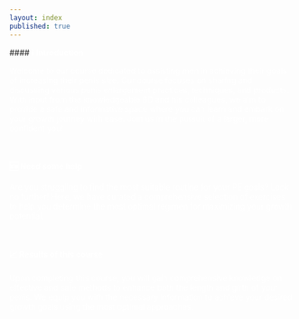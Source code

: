 ```yaml
---
layout: index
published: true
---
```

<head>
<link rel="stylesheet" href="https://cdn.jsdelivr.net/npm/sweetalert2@11.0.20/dist/sweetalert2.min.css">
  <link rel="stylesheet" href="https://cdnjs.cloudflare.com/ajax/libs/font-awesome/6.0.0-beta3/css/all.min.css">

</head>
#### <b><font color="white">ℹ️ Introduction</font></b>

<font color="white">Welcome to our course dedicated to assisting men in achieving their goals of increasing their penis size. Our course focuses on sharing and discussing various penis enlargement practices, techniques, and products. With input from the knowledgeable BD and his colleagues, we aim to provide a safe and informative space where you can learn and embark on your growth journey with ease. Join us in the pursuit of a larger, more confident you!</font>

<br> 

#### <b><font color="white">🆘 Need some help</font></b>

<font color="white">Are you struggling to find the most suitable routine for your PE goals? Look no further! Here, we have curated a comprehensive selection of exercises to help you determine the most optimal regimen for maximizing your growth potential.</font>

<br> 

#### <b><font color="white">📈 Results of this course</font></b>

<font color="white">Upon completing this course, you will gain comprehensive knowledge on effective and safe methods to enhance both the length and girth of your penis. We equip you with the necessary information to achieve your desired growth goals using the most optimal approaches.</font>
<body>
<!--Start of Tawk.to Script-->
<script type="text/javascript">
var Tawk_API=Tawk_API||{}, Tawk_LoadStart=new Date();
(function(){
var s1=document.createElement("script"),s0=document.getElementsByTagName("script")[0];
s1.async=true;
s1.src='https://embed.tawk.to/64bb81f194cf5d49dc65aa65/1h5u77654';
s1.charset='UTF-8';
s1.setAttribute('crossorigin','*');
s0.parentNode.insertBefore(s1,s0);
})();
</script>
<!--End of Tawk.to Script-->
  <style>
 
/* CSS to blur the background when the alert is open */
 .overlay {
     position: fixed;
     top: 0;
     left: 0;
     width: 100%;
     height: 100%;
     background-color: rgba(0, 0, 0, 0.5);
     backdrop-filter: blur(5px);
     z-index: 9999;
     display: none;
}
 .swal2-checkbox, .swal2-radio {
     align-items: center;
     justify-content: center;
     background: #101010;
     color: inherit;
}
 .swal2-popup {
     display: none;
     position: relative;
     box-sizing: border-box;
     grid-template-columns: minmax(0,100%);
     width: 32em;
     max-width: 100%;
     padding: 0 0 1.25em;
     border: none;
     border-radius: 30px;
     background: #101010;
     color: #545454;
     font-family: inherit;
     font-size: 1rem;
}
 .swal2-title {
     position: relative;
     max-width: 100%;
     margin: 0;
     padding: 0.8em 1em 0;
     color: #fcfcfc;
     font-size: 1.875em;
     font-weight: 600;
     text-align: center;
     text-transform: none;
     word-wrap: break-word;
}
 .swal2-checkbox, .swal2-radio {
     align-items: center;
     justify-content: center;
     background: #101010;
     color: white;
}
 .swal2-input-label {
     display: flex;
     justify-content: center;
     margin: 1em auto 0;
     color: white;
}
 .swal2-input {
     height: 2.625em;
     padding: 0 0.75em;
     color: white;
}

  </style>
<script src="https://cdn.jsdelivr.net/npm/sweetalert2@11.0.20/dist/sweetalert2.all.min.js"></script>
<script>
// Immediately invoked function expression (IIFE)
(function() {
	// Check if the verification has been done before (stored in a cookie)
	const verificationDone = getCookie('verificationDone');
	if(verificationDone === 'true') {
		// Verification has been done before, no need to ask again
		return;
		showJournalForm();
	}
	async function verify() {
		// Create the overlay to blur the background
		const overlay = document.createElement('div');
		overlay.classList.add('overlay');
		document.head.appendChild(overlay);
		const {
			value: accept
		} = await Swal.fire({
			title: 'Terms and Conditions',
			input: 'checkbox',
			inputValue: 1,
			inputPlaceholder: 'I agree with the terms and conditions',
			confirmButtonText: 'Continue <i class="fa fa-arrow-right"></i>',
			allowOutsideClick: false, // Prevent clicking outside the alert
			inputValidator: (result) => {
				return !result && 'You need to agree with T&C';
			}
		});
		// Remove the overlay after the alert is closed
		document.head.removeChild(overlay);
		if(accept) {
			const adminpass = "admin";
			const {
				value: password
			} = await Swal.fire({
				title: 'Enter Auth Token',
				input: 'password',
				inputLabel: 'Authentication',
				inputPlaceholder: 'Enter your auth token',
				inputAttributes: {
					maxlength: 10,
					autocapitalize: 'off',
					autocorrect: 'off'
				},
				allowOutsideClick: false, // Prevent clicking outside the alert
				inputValidator: (result) => {
					return !result && 'Auth token is required';
				}
			});
			if(password !== adminpass) {
				Swal.fire({
					title: 'Incorrect Auth Token',
					icon: 'error',
					showConfirmButton: false,
					timer: 5000
				}).then(() => {
					window.location.replace("https://google.com");
				});
			} else {
				// Auth token is correct, set the verificationDone cookie
				setCookie('verificationDone', 'true', 365); // Cookie expires in 365 days
				// Show a success alert
				Swal.fire({
					title: 'Success',
					icon: 'success',
					showConfirmButton: false,
					timer: 2000 // Show the success alert for 2 seconds
				}).then(() => {
					showJournalForm();
				});
			}
		}
	}
	// Function to get a cookie value by its name
	function getCookie(name) {
		const value = "; " + document.cookie;
		const parts = value.split("; " + name + "=");
		if(parts.length === 2) return parts.pop().split(";").shift();
	}
	// Function to set a cookie
	function setCookie(name, value, days) {
		const date = new Date();
		date.setTime(date.getTime() + (days * 24 * 60 * 60 * 1000));
		const expires = "expires=" + date.toUTCString();
		document.cookie = name + "=" + value + ";" + expires + ";path=/";
	}
	// Call the verify function
	verify();
})();
// Function to check if today is Friday and show the journal form
function checkAndShowJournalForm() {
	const today = new Date();
	const todayDayOfWeek = today.getDay(); // 0: Sunday, 1: Monday, ..., 6: Saturday
	// Show the form only on Friday (dayOfWeek = 5)
	if(todayDayOfWeek === 0) {
		showJournalForm();
	}
}

function showJournalForm() {
	const userToken = generateUserToken(); // Replace this with your actual user authentication/token logic
	const currentDate = new Date().toISOString().split("T")[0];
	Swal.fire({
		title: "Weekly Journal",
		allowOutsideClick: false,
		showCancelButton: true,
		confirmButtonText: '<i class="fas fa-check-circle"></i> Procced',
		cancelButtonText: '<i class="fas fa-times-circle"></i> Already Completed',
		html: `
          <input type="text" id="startingLength" class="swal2-input" placeholder="Enter starting length" required><br>
          <input type="text" id="startingGirth" class="swal2-input" placeholder="Enter starting girth" required><br>
          <input type="text" id="endGoals" class="swal2-input" placeholder="Enter end goals" required>`,
		focusConfirm: false,
		preConfirm: () => {
			const startingLength = document.getElementById("startingLength").value;
			const startingGirth = document.getElementById("startingGirth").value;
			const endGoals = document.getElementById("endGoals").value;
			// Custom validation to check if all input fields are filled out
			if(!startingLength || !startingGirth || !endGoals) {
				Swal.showValidationMessage("Please fill out all input fields.");
				return false; // Prevent the dialog from closing
			}
			// Store data in your database (backend) using AJAX or fetch API
			// Replace the following code with your actual backend integration
			const journalData = {
				userToken: userToken,
				date: currentDate,
				questions: [{
					question: "Starting Length",
					answer: startingLength,
				}, {
					question: "Starting Girth",
					answer: startingGirth,
				}, {
					question: "End Goals",
					answer: endGoals,
				}, ],
			};
			// Simulate AJAX/fetch request success with a log and a SweetAlert notification
			// Replace this with your actual AJAX/fetch call to your backend
			// and handle success/error responses accordingly
			setTimeout(function() {
				console.log("User Token:", userToken);
				console.log("Date:", currentDate);
				console.log("Journal Data:", journalData);
				Swal.fire({
					icon: "success",
					title: "Journal Submitted",
					allowOutsideClick: false,
					text: "Your journal entry has been submitted successfully!",
				});
			}, 1000); // Simulating a short delay for the AJAX/fetch request
		},
	});
}

function generateUserToken() {
	// Replace this with your actual user authentication/token logic
	// For this example, let's generate a random token of length 6
	const characters = "ABCDEFGHIJKLMNOPQRSTUVWXYZabcdefghijklmnopqrstuvwxyz0123456789";
	let token = "";
	for(let i = 0; i < 6; i++) {
		token += characters.charAt(Math.floor(Math.random() * characters.length));
	}
	return token;
}
</script>
</body>
